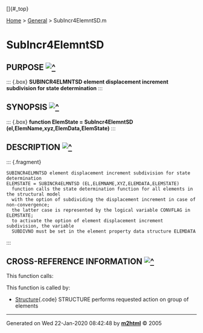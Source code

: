 []{#_top}

<div>

[Home](../FEDEASLab.html) \> [General](FEDEASLab.html) \>
SubIncr4ElemntSD.m

</div>

SubIncr4ElemntSD
================

PURPOSE [![\^](../up.png)](#_top)
-------------------------------------------

::: {.box}
**SUBINCR4ELMNTSD element displacement increment subdivision for state
determination**
:::

SYNOPSIS [![\^](../up.png)](#_top)
------------------------------------------------

::: {.box}
**function ElemState = SubIncr4ElemntSD
(el,ElemName,xyz,ElemData,ElemState)**
:::

DESCRIPTION [![\^](../up.png)](#_top)
------------------------------------------------------

::: {.fragment}
``` {.comment}
SUBINCR4ELMNTSD element displacement increment subdivision for state determination
ELEMSTATE = SUBINCR4ELMNTSD (EL,ELEMNAME,XYZ,ELEMDATA,ELEMSTATE)
  function calls the state determination function for all elements in the structural model
  with the option of subdividing the displacement increment in case of non-convergence;
  the latter case is represented by the logical variable CONVFLAG in ELEMSTATE;
  to activate the option of element displacement increment subdivision, the variable
  SUBDIVNO must be set in the element property data structure ELEMDATA
```
:::

CROSS-REFERENCE INFORMATION [![\^](../up.png)](#_top)
----------------------------------------------------------------

This function calls:

This function is called by:

-   [Structure](Structure.html "function Resp = Structure (action,Model,ElemData,State,ElemList)"){.code}
    STRUCTURE performs requested action on group of elements

------------------------------------------------------------------------

Generated on Wed 22-Jan-2020 08:42:48 by
**[m2html](http://www.artefact.tk/software/matlab/m2html/ "Matlab Documentation in HTML")**
© 2005
